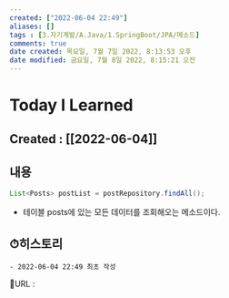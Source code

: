 ```yaml
---
created: ["2022-06-04 22:49"]
aliases: []
tags : [3.자기계발/A.Java/1.SpringBoot/JPA/메소드]
comments: true
date created: 목요일, 7월 7일 2022, 8:13:53 오후
date modified: 금요일, 7월 8일 2022, 8:15:21 오전
---
```


# Today I Learned
## Created : [[2022-06-04]]

## 내용
```Java
List<Posts> postList = postRepository.findAll();
```
- 테이블 posts에 있는 모든 데이터를 조회해오는 메소드이다.

## ⏱히스토리
	- 2022-06-04 22:49 최초 작성


📙URL :